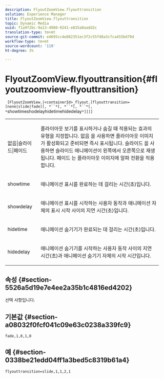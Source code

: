 ```yaml
---
description: FlyoutZoomView.flyouttransition
solution: Experience Manager
title: FlyoutZoomView.flyouttransition
topic: Dynamic Media
uuid: f1a9f2bc-9a13-4980-9241-e835a0aadd2c
translation-type: tm+mt
source-git-commit: e4695cc4e882351ec3f2c55fd8a3cfca455bd79d
workflow-type: tm+mt
source-wordcount: '119'
ht-degree: 3%

---
```



# FlyoutZoomView.flyouttransition{#flyoutzoomview-flyouttransition}

` [FlyoutZoomView.|<containerId>_flyout.]flyouttransition=[none|slide|fade][, *``*[, *``*[, *``*[, *`showtimeshodelayhidetimehidedelay`*]]]]`

<table id="table_AB421835D2454ECD8AA40DBFADBAC65F"> 
 <tbody> 
  <tr> 
   <td colname="col1"> <p> <span class="codeph"> <span class="varname"> 없음|슬라이드|페이드  </span> </span> </p> </td> 
   <td colname="col2"> <p> 플라이아웃 보기를 표시하거나 숨길 때 적용되는 효과의 유형을 지정합니다. <span class="codeph"> 없음 </span>을 사용하면 플라이아웃 이미지가 활성화되고 준비되면 즉시 표시됩니다.<span class="codeph"> 슬라이드 </span>을 사용하면 슬라이드 애니메이션이 왼쪽에서 오른쪽으로 재생됩니다.<span class="codeph"> 페이드 </span>는 플라이아웃 이미지에 알파 전환을 적용합니다. </p> </td> 
  </tr> 
  <tr> 
   <td colname="col1"> <p> <span class="codeph"> <span class="varname"> showtime  </span> </span> </p> </td> 
   <td colname="col2"> <p> 애니메이션 표시를 완료하는 데 걸리는 시간(초)입니다. </p> </td> 
  </tr> 
  <tr> 
   <td colname="col1"> <p> <span class="codeph"> <span class="varname"> showdelay  </span> </span> </p> </td> 
   <td colname="col2"> <p> 애니메이션 표시를 시작하는 사용자 동작과 애니메이션 자체의 표시 시작 사이의 지연 시간(초)입니다. </p> </td> 
  </tr> 
  <tr> 
   <td colname="col1"> <p> <span class="codeph"> <span class="varname"> hidetime  </span> </span> </p> </td> 
   <td colname="col2"> <p> 애니메이션 숨기기가 완료되는 데 걸리는 시간(초)입니다. </p> </td> 
  </tr> 
  <tr> 
   <td colname="col1"> <p> <span class="codeph"> <span class="varname"> hidedelay  </span> </span> </p> </td> 
   <td colname="col2"> <p> 애니메이션 숨기기를 시작하는 사용자 동작 사이의 지연 시간(초)과 애니메이션 숨기기 자체의 시작 시간입니다. </p> </td> 
  </tr> 
 </tbody> 
</table>

## 속성 {#section-5526a5d19e7e4ee2a35b1c4816ed4202}

선택 사항입니다.

## 기본값 {#section-a08032f0fcf041c09e63c0238a339fc9}

`fade,1,0,1,0`

## 예 {#section-0338be21edd04ff1a3bed5c8319b61a4}

`flyouttransition=slide,1,1,2,1`
